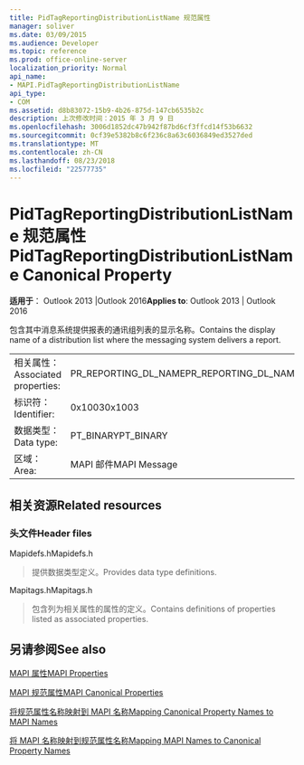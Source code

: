 ```yaml
---
title: PidTagReportingDistributionListName 规范属性
manager: soliver
ms.date: 03/09/2015
ms.audience: Developer
ms.topic: reference
ms.prod: office-online-server
localization_priority: Normal
api_name:
- MAPI.PidTagReportingDistributionListName
api_type:
- COM
ms.assetid: d8b83072-15b9-4b26-875d-147cb6535b2c
description: 上次修改时间：2015 年 3 月 9 日
ms.openlocfilehash: 3006d1852dc47b942f87bd6cf3ffcd14f53b6632
ms.sourcegitcommit: 0cf39e5382b8c6f236c8a63c6036849ed3527ded
ms.translationtype: MT
ms.contentlocale: zh-CN
ms.lasthandoff: 08/23/2018
ms.locfileid: "22577735"
---
```

# <a name="pidtagreportingdistributionlistname-canonical-property"></a><span data-ttu-id="fce63-103">PidTagReportingDistributionListName 规范属性</span><span class="sxs-lookup"><span data-stu-id="fce63-103">PidTagReportingDistributionListName Canonical Property</span></span>

  
  
<span data-ttu-id="fce63-104">**适用于**： Outlook 2013 |Outlook 2016</span><span class="sxs-lookup"><span data-stu-id="fce63-104">**Applies to**: Outlook 2013 | Outlook 2016</span></span> 
  
<span data-ttu-id="fce63-105">包含其中消息系统提供报表的通讯组列表的显示名称。</span><span class="sxs-lookup"><span data-stu-id="fce63-105">Contains the display name of a distribution list where the messaging system delivers a report.</span></span>
  
|||
|:-----|:-----|
|<span data-ttu-id="fce63-106">相关属性：</span><span class="sxs-lookup"><span data-stu-id="fce63-106">Associated properties:</span></span>  <br/> |<span data-ttu-id="fce63-107">PR_REPORTING_DL_NAME</span><span class="sxs-lookup"><span data-stu-id="fce63-107">PR_REPORTING_DL_NAME</span></span>  <br/> |
|<span data-ttu-id="fce63-108">标识符：</span><span class="sxs-lookup"><span data-stu-id="fce63-108">Identifier:</span></span>  <br/> |<span data-ttu-id="fce63-109">0x1003</span><span class="sxs-lookup"><span data-stu-id="fce63-109">0x1003</span></span>  <br/> |
|<span data-ttu-id="fce63-110">数据类型：</span><span class="sxs-lookup"><span data-stu-id="fce63-110">Data type:</span></span>  <br/> |<span data-ttu-id="fce63-111">PT_BINARY</span><span class="sxs-lookup"><span data-stu-id="fce63-111">PT_BINARY</span></span>  <br/> |
|<span data-ttu-id="fce63-112">区域：</span><span class="sxs-lookup"><span data-stu-id="fce63-112">Area:</span></span>  <br/> |<span data-ttu-id="fce63-113">MAPI 邮件</span><span class="sxs-lookup"><span data-stu-id="fce63-113">MAPI Message</span></span>  <br/> |
   
## <a name="related-resources"></a><span data-ttu-id="fce63-114">相关资源</span><span class="sxs-lookup"><span data-stu-id="fce63-114">Related resources</span></span>

### <a name="header-files"></a><span data-ttu-id="fce63-115">头文件</span><span class="sxs-lookup"><span data-stu-id="fce63-115">Header files</span></span>

<span data-ttu-id="fce63-116">Mapidefs.h</span><span class="sxs-lookup"><span data-stu-id="fce63-116">Mapidefs.h</span></span>
  
> <span data-ttu-id="fce63-117">提供数据类型定义。</span><span class="sxs-lookup"><span data-stu-id="fce63-117">Provides data type definitions.</span></span>
    
<span data-ttu-id="fce63-118">Mapitags.h</span><span class="sxs-lookup"><span data-stu-id="fce63-118">Mapitags.h</span></span>
  
> <span data-ttu-id="fce63-119">包含列为相关属性的属性的定义。</span><span class="sxs-lookup"><span data-stu-id="fce63-119">Contains definitions of properties listed as associated properties.</span></span>
    
## <a name="see-also"></a><span data-ttu-id="fce63-120">另请参阅</span><span class="sxs-lookup"><span data-stu-id="fce63-120">See also</span></span>



[<span data-ttu-id="fce63-121">MAPI 属性</span><span class="sxs-lookup"><span data-stu-id="fce63-121">MAPI Properties</span></span>](mapi-properties.md)
  
[<span data-ttu-id="fce63-122">MAPI 规范属性</span><span class="sxs-lookup"><span data-stu-id="fce63-122">MAPI Canonical Properties</span></span>](mapi-canonical-properties.md)
  
[<span data-ttu-id="fce63-123">将规范属性名称映射到 MAPI 名称</span><span class="sxs-lookup"><span data-stu-id="fce63-123">Mapping Canonical Property Names to MAPI Names</span></span>](mapping-canonical-property-names-to-mapi-names.md)
  
[<span data-ttu-id="fce63-124">将 MAPI 名称映射到规范属性名称</span><span class="sxs-lookup"><span data-stu-id="fce63-124">Mapping MAPI Names to Canonical Property Names</span></span>](mapping-mapi-names-to-canonical-property-names.md)

